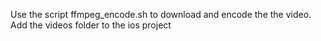 
Use the script ffmpeg_encode.sh to download and encode the the video.
Add the videos folder to the ios project
